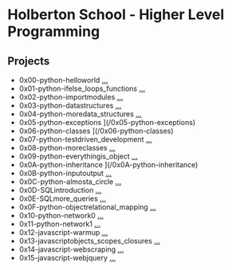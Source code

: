 # Holberton School - Higher Level Programming

## Projects
* 0x00-python-helloworld [...](/0x00-python-hello_world)
* 0x01-python-ifelse_loops_functions [...](/0x01-python-if_else_loops_functions)
* 0x02-python-importmodules [...](/0x02-python-import_modules)
* 0x03-python-datastructures [...](/0x03-python-data_structures)
* 0x04-python-moredata_structures [...](/0x04-python-more_data_structures)
* 0x05-python-exceptions ](/0x05-python-exceptions)
* 0x06-python-classes ](/0x06-python-classes)
* 0x07-python-testdriven_development [...](/0x07-python-test_driven_development)
* 0x08-python-moreclasses [...](/0x08-python-more_classes)
* 0x09-python-everythingis_object [...](/0x09-python-everything_is_object)
* 0x0A-python-inheritance ](/0x0A-python-inheritance)
* 0x0B-python-inputoutput [...](/0x0B-python-input_output)
* 0x0C-python-almosta_circle [...](/0x0C-python-almost_a_circle)
* 0x0D-SQLintroduction [...](/0x0D-SQL_introduction)
* 0x0E-SQLmore_queries [...](/0x0E-SQL_more_queries)
* 0x0F-python-objectrelational_mapping [...](/0x0F-python-object_relational_mapping)
* 0x10-python-network0 [...](/0x10-python-network_0)
* 0x11-python-network1 [...](/0x11-python-network_1)
* 0x12-javascript-warmup [...](/0x12-javascript-warm_up)
* 0x13-javascriptobjects_scopes_closures [...](/0x13-javascript_objects_scopes_closures)
* 0x14-javascript-webscraping [...](/0x14-javascript-web_scraping)
* 0x15-javascript-webjquery [...](/0x15-javascript-web_jquery)
